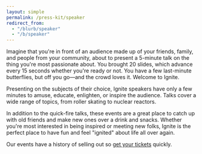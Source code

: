 ```yaml
---
layout: simple
permalink: /press-kit/speaker
redirect_from:
  - "/blurb/speaker"
  - "/b/speaker"
---
```


Imagine that you're in front of an audience made up of your friends, family, and people from your community, about to present a 5-minute talk on the thing you're most passionate about. You brought 20 slides, which advance every 15 seconds whether you're ready or not. You have a few last-minute butterflies, but off you go—and the crowd loves it. Welcome to Ignite.

Presenting on the subjects of their choice, Ignite speakers have only a few minutes to amuse, educate, enlighten, or inspire the audience. Talks cover a wide range of topics, from roller skating to nuclear reactors.

In addition to the quick-fire talks, these events are a great place to catch up with old friends and make new ones over a drink and snacks. Whether you're most interested in being inspired or meeting new folks, Ignite is the perfect place to have fun and feel "ignited" about life all over again.

Our events have a history of selling out so [get your tickets](/tickets) quickly.

